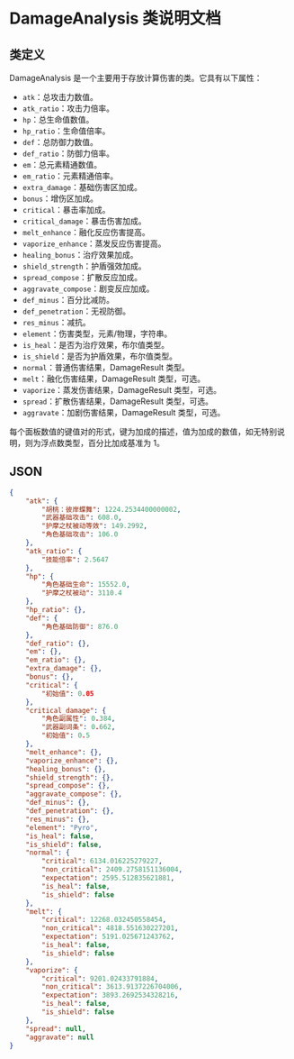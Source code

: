 # DamageAnalysis 类说明文档

## 类定义

DamageAnalysis 是一个主要用于存放计算伤害的类。它具有以下属性：

- `atk`：总攻击力数值。
- `atk_ratio`：攻击力倍率。
- `hp`：总生命值数值。
- `hp_ratio`：生命值倍率。
- `def`：总防御力数值。
- `def_ratio`：防御力倍率。
- `em`：总元素精通数值。
- `em_ratio`：元素精通倍率。
- `extra_damage`：基础伤害区加成。
- `bonus`：增伤区加成。
- `critical`：暴击率加成。
- `critical_damage`：暴击伤害加成。
- `melt_enhance`：融化反应伤害提高。
- `vaporize_enhance`：蒸发反应伤害提高。
- `healing_bonus`：治疗效果加成。
- `shield_strength`：护盾强效加成。
- `spread_compose`：扩散反应加成。
- `aggravate_compose`：剧变反应加成。
- `def_minus`：百分比减防。
- `def_penetration`：无视防御。
- `res_minus`：减抗。
- `element`：伤害类型，元素/物理，字符串。
- `is_heal`：是否为治疗效果，布尔值类型。
- `is_shield`：是否为护盾效果，布尔值类型。
- `normal`：普通伤害结果，DamageResult 类型。
- `melt`：融化伤害结果，DamageResult 类型，可选。
- `vaporize`：蒸发伤害结果，DamageResult 类型，可选。
- `spread`：扩散伤害结果，DamageResult 类型，可选。
- `aggravate`：加剧伤害结果，DamageResult 类型，可选。

每个面板数值的键值对的形式，键为加成的描述，值为加成的数值，如无特别说明，则为浮点数类型，百分比加成基准为 1。

## JSON

```json
{
    "atk": {
        "胡桃：彼岸蝶舞": 1224.2534400000002,
        "武器基础攻击": 608.0,
        "护摩之杖被动等效": 149.2992,
        "角色基础攻击": 106.0
    },
    "atk_ratio": {
        "技能倍率": 2.5647
    },
    "hp": {
        "角色基础生命": 15552.0,
        "护摩之杖被动": 3110.4
    },
    "hp_ratio": {},
    "def": {
        "角色基础防御": 876.0
    },
    "def_ratio": {},
    "em": {},
    "em_ratio": {},
    "extra_damage": {},
    "bonus": {},
    "critical": {
        "初始值": 0.05
    },
    "critical_damage": {
        "角色副属性": 0.384,
        "武器副词条": 0.662,
        "初始值": 0.5
    },
    "melt_enhance": {},
    "vaporize_enhance": {},
    "healing_bonus": {},
    "shield_strength": {},
    "spread_compose": {},
    "aggravate_compose": {},
    "def_minus": {},
    "def_penetration": {},
    "res_minus": {},
    "element": "Pyro",
    "is_heal": false,
    "is_shield": false,
    "normal": {
        "critical": 6134.016225279227,
        "non_critical": 2409.2758151136004,
        "expectation": 2595.512835621881,
        "is_heal": false,
        "is_shield": false
    },
    "melt": {
        "critical": 12268.032450558454,
        "non_critical": 4818.551630227201,
        "expectation": 5191.025671243762,
        "is_heal": false,
        "is_shield": false
    },
    "vaporize": {
        "critical": 9201.02433791884,
        "non_critical": 3613.9137226704006,
        "expectation": 3893.2692534328216,
        "is_heal": false,
        "is_shield": false
    },
    "spread": null,
    "aggravate": null
}
```